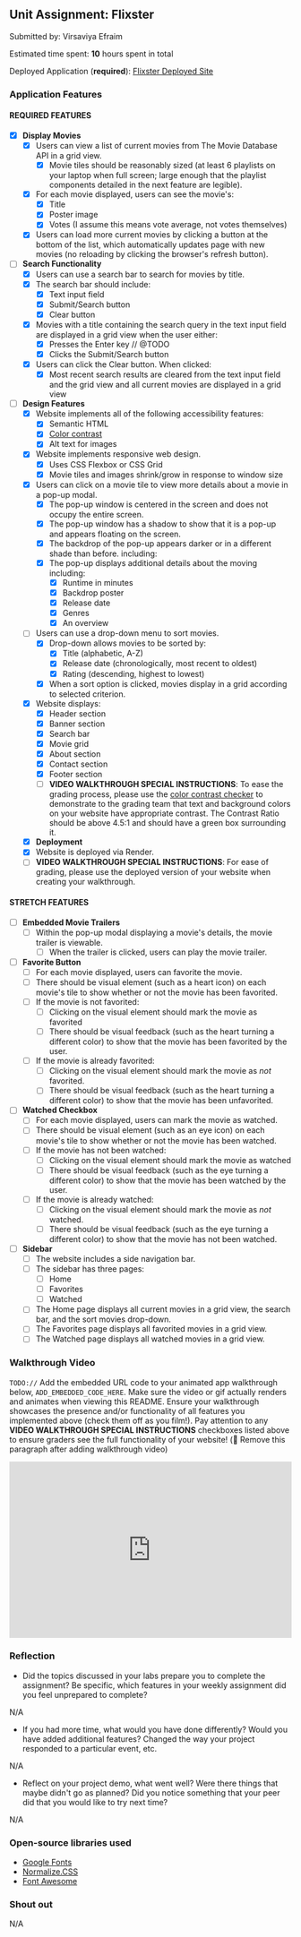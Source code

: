 ## Unit Assignment: Flixster

Submitted by: Virsaviya Efraim

Estimated time spent: **10** hours spent in total

Deployed Application (**required**):
[Flixster Deployed Site](https://codepath-2025-project2-flixster-starter.onrender.com/)

### Application Features

#### REQUIRED FEATURES

- [x] **Display Movies**
  - [x] Users can view a list of current movies from The Movie Database API in a
        grid view.
    - [x] Movie tiles should be reasonably sized (at least 6 playlists on your
          laptop when full screen; large enough that the playlist components
          detailed in the next feature are legible).
  - [x] For each movie displayed, users can see the movie's:
    - [x] Title
    - [x] Poster image
    - [x] Votes (I assume this means vote average, not votes themselves)
  - [x] Users can load more current movies by clicking a button at the bottom of
        the list, which automatically updates page with new movies (no reloading
        by clicking the browser's refresh button).
- [ ] **Search Functionality**
  - [x] Users can use a search bar to search for movies by title.
  - [x] The search bar should include:
    - [x] Text input field
    - [x] Submit/Search button
    - [x] Clear button
  - [x] Movies with a title containing the search query in the text input field
        are displayed in a grid view when the user either:
    - [x] Presses the Enter key // @TODO
    - [x] Clicks the Submit/Search button
  - [x] Users can click the Clear button. When clicked:
    - [x] Most recent search results are cleared from the text input field and
          the grid view and all current movies are displayed in a grid view
- [ ] **Design Features**
  - [x] Website implements all of the following accessibility features:
    - [x] Semantic HTML
    - [x] [Color contrast](https://webaim.org/resources/contrastchecker/)
    - [x] Alt text for images
  - [x] Website implements responsive web design.
    - [x] Uses CSS Flexbox or CSS Grid
    - [x] Movie tiles and images shrink/grow in response to window size
  - [x] Users can click on a movie tile to view more details about a movie in a
        pop-up modal.
    - [x] The pop-up window is centered in the screen and does not occupy the
          entire screen.
    - [x] The pop-up window has a shadow to show that it is a pop-up and appears
          floating on the screen.
    - [x] The backdrop of the pop-up appears darker or in a different shade than
          before. including:
    - [x] The pop-up displays additional details about the moving including:
      - [x] Runtime in minutes
      - [x] Backdrop poster
      - [x] Release date
      - [x] Genres
      - [x] An overview
  - [ ] Users can use a drop-down menu to sort movies.
    - [x] Drop-down allows movies to be sorted by:
      - [x] Title (alphabetic, A-Z)
      - [x] Release date (chronologically, most recent to oldest)
      - [x] Rating (descending, highest to lowest)
    - [x] When a sort option is clicked, movies display in a grid according to
          selected criterion.
  - [x] Website displays:
    - [x] Header section
    - [x] Banner section
    - [x] Search bar
    - [x] Movie grid
    - [x] About section
    - [x] Contact section
    - [x] Footer section
    - [ ] **VIDEO WALKTHROUGH SPECIAL INSTRUCTIONS**: To ease the grading
          process, please use the
          [color contrast checker](https://webaim.org/resources/contrastchecker/)
          to demonstrate to the grading team that text and background colors on
          your website have appropriate contrast. The Contrast Ratio should be
          above 4.5:1 and should have a green box surrounding it.
  - [x] **Deployment**
  - [x] Website is deployed via Render.
  - [ ] **VIDEO WALKTHROUGH SPECIAL INSTRUCTIONS**: For ease of grading, please
        use the deployed version of your website when creating your walkthrough.

#### STRETCH FEATURES

- [ ] **Embedded Movie Trailers**
  - [ ] Within the pop-up modal displaying a movie's details, the movie trailer
        is viewable.
    - [ ] When the trailer is clicked, users can play the movie trailer.
- [ ] **Favorite Button**
  - [ ] For each movie displayed, users can favorite the movie.
  - [ ] There should be visual element (such as a heart icon) on each movie's
        tile to show whether or not the movie has been favorited.
  - [ ] If the movie is not favorited:
    - [ ] Clicking on the visual element should mark the movie as favorited
    - [ ] There should be visual feedback (such as the heart turning a different
          color) to show that the movie has been favorited by the user.
  - [ ] If the movie is already favorited:
    - [ ] Clicking on the visual element should mark the movie as _not_
          favorited.
    - [ ] There should be visual feedback (such as the heart turning a different
          color) to show that the movie has been unfavorited.
- [ ] **Watched Checkbox**
  - [ ] For each movie displayed, users can mark the movie as watched.
  - [ ] There should be visual element (such as an eye icon) on each movie's
        tile to show whether or not the movie has been watched.
  - [ ] If the movie has not been watched:
    - [ ] Clicking on the visual element should mark the movie as watched
    - [ ] There should be visual feedback (such as the eye turning a different
          color) to show that the movie has been watched by the user.
  - [ ] If the movie is already watched:
    - [ ] Clicking on the visual element should mark the movie as _not_ watched.
    - [ ] There should be visual feedback (such as the eye turning a different
          color) to show that the movie has not been watched.
- [ ] **Sidebar**
  - [ ] The website includes a side navigation bar.
  - [ ] The sidebar has three pages:
    - [ ] Home
    - [ ] Favorites
    - [ ] Watched
  - [ ] The Home page displays all current movies in a grid view, the search
        bar, and the sort movies drop-down.
  - [ ] The Favorites page displays all favorited movies in a grid view.
  - [ ] The Watched page displays all watched movies in a grid view.

### Walkthrough Video

`TODO://` Add the embedded URL code to your animated app walkthrough below,
`ADD_EMBEDDED_CODE_HERE`. Make sure the video or gif actually renders and
animates when viewing this README. Ensure your walkthrough showcases the
presence and/or functionality of all features you implemented above (check them
off as you film!). Pay attention to any **VIDEO WALKTHROUGH SPECIAL
INSTRUCTIONS** checkboxes listed above to ensure graders see the full
functionality of your website! (🚫 Remove this paragraph after adding
walkthrough video)

<div style="position: relative; padding-bottom: 62.42774566473989%; height: 0;"><iframe src="https://www.loom.com/embed/d1527b1ebd944fbfb0b21ce8e8396106?sid=32666610-ff23-4768-b9ea-87afa01c372e" frameborder="0" webkitallowfullscreen mozallowfullscreen allowfullscreen style="position: absolute; top: 0; left: 0; width: 100%; height: 100%;"></iframe></div>

### Reflection

- Did the topics discussed in your labs prepare you to complete the assignment?
  Be specific, which features in your weekly assignment did you feel unprepared
  to complete?

N/A

- If you had more time, what would you have done differently? Would you have
  added additional features? Changed the way your project responded to a
  particular event, etc.

N/A

- Reflect on your project demo, what went well? Were there things that maybe
  didn't go as planned? Did you notice something that your peer did that you
  would like to try next time?

N/A

### Open-source libraries used

- [Google Fonts](https://fonts.googleapis.com/css2)
- [Normalize.CSS](https://cdn.jsdelivr.net/npm/normalize.css)
- [Font Awesome](https://cdnjs.cloudflare.com/ajax/libs/font-awesome)

### Shout out

N/A

